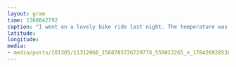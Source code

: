 ```yaml
---
layout: gram
time: 1368042792
caption: "I went on a lovely bike ride last night. The temperature was perfect, with the sun winking at me thru the trees."
latitude: 
longitude: 
media:
- media/posts/201305/11312066_1568705736729778_559013265_n_17842692853000351.jpg
---
```

